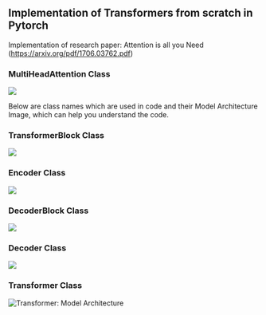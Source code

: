 ## Implementation of Transformers from scratch in Pytorch 

Implementation of research paper: Attention is all you Need (https://arxiv.org/pdf/1706.03762.pdf)

### MultiHeadAttention Class

![](https://i.imgur.com/eOXt35h.png)

Below are class names which are used in code and their Model Architecture Image, which can help you understand the code.

### TransformerBlock Class

![](https://i.imgur.com/F6T6itS.png)

### Encoder Class 

![](https://i.imgur.com/551TiXe.png)

### DecoderBlock Class

![](https://i.imgur.com/XSuQ1NP.png)

### Decoder Class 

![](https://i.imgur.com/V8mQSwq.png)

### Transformer Class 

![Transformer: Model Architecture](https://i.imgur.com/Rr4AdFs.png)